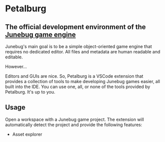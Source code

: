 # Petalburg
## The official development environment of the [Junebug game engine](https://github.com/wakeupingear/junebug)

Junebug's main goal is to be a simple object-oriented game engine that requires no dedicated editor. All files and metadata are human readable and editable.

However...

Editors and GUIs are nice. So, Petalburg is a VSCode extension that provides a collection of tools to make developing Junebug games easier, all built into the IDE. You can use one, all, or none of the tools provided by Petalburg. It's up to you.

## Usage

Open a workspace with a Junebug game project. The extension will automatically detect the project and provide the following features:
* Asset explorer